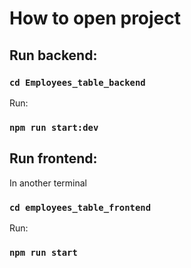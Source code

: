 # How to open project

## Run backend:

### `cd Employees_table_backend`
Run:
### `npm run start:dev`


## Run frontend:
In another terminal
### `cd employees_table_frontend`
Run:
### `npm run start`
